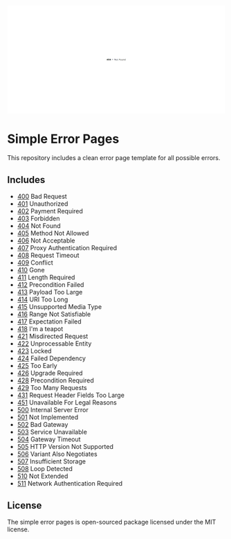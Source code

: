 ![404_not_found_preview](./preview/404_not_found.png)

# Simple Error Pages
This repository includes a clean error page template for all possible errors.

## Includes
- [400]() Bad Request
- [401]() Unauthorized 
- [402]() Payment Required 
- [403]() Forbidden 
- [404]() Not Found 
- [405]() Method Not Allowed 
- [406]() Not Acceptable 
- [407]() Proxy Authentication Required 
- [408]() Request Timeout 
- [409]() Conflict 
- [410]() Gone
- [411]() Length Required 
- [412]() Precondition Failed 
- [413]() Payload Too Large 
- [414]() URI Too Long 
- [415]() Unsupported Media Type 
- [416]() Range Not Satisfiable 
- [417]() Expectation Failed 
- [418]() I\'m a teapot 
- [421]() Misdirected Request 
- [422]() Unprocessable Entity 
- [423]() Locked 
- [424]() Failed Dependency 
- [425]() Too Early 
- [426]() Upgrade Required 
- [428]() Precondition Required 
- [429]() Too Many Requests 
- [431]() Request Header Fields Too Large 
- [451]() Unavailable For Legal Reasons 
- [500]() Internal Server Error 
- [501]() Not Implemented 
- [502]() Bad Gateway
- [503]() Service Unavailable 
- [504]() Gateway Timeout
- [505]() HTTP Version Not Supported 
- [506]() Variant Also Negotiates 
- [507]() Insufficient Storage 
- [508]() Loop Detected 
- [510]() Not Extended 
- [511]() Network Authentication Required

## License
The simple error pages is open-sourced package licensed under the MIT license.
